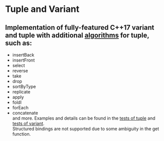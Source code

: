 # Tuple and Variant
## Implementation of fully-featured C++17 variant and tuple with additional [algorithms](https://github.com/IDragnev/Tuple/blob/master/Tuple/TupleAlgorithms.h) for tuple, such as:  
 - insertBack  
 - insertFront 
 - select
 - reverse  
 - take  
 - drop  
 - sortByType   
 - replicate  
 - apply
 - foldl
 - forEach  
 - concatenate  
and more. Examples and details can be found in the [tests of tuple](https://github.com/IDragnev/Tuple-and-Variant/blob/master/Tuple/test/tupleTests.cpp) and [tests of variant](https://github.com/IDragnev/Tuple-and-Variant/blob/master/Variant/variantTests.cpp).    
Structured bindings are not supported due to some ambiguity in the get function.

